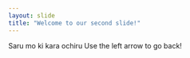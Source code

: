 ```yaml
---
layout: slide
title: "Welcome to our second slide!"
---
```

Saru mo ki kara ochiru
Use the left arrow to go back!
